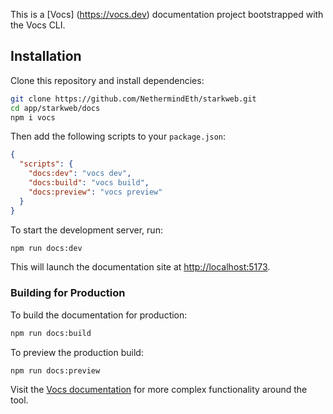 This is a [Vocs] (https://vocs.dev) documentation project bootstrapped with the Vocs CLI.

## Installation

Clone this repository and install dependencies:

```bash
git clone https://github.com/NethermindEth/starkweb.git
cd app/starkweb/docs
npm i vocs
```

Then add the following scripts to your `package.json`:

```json
{
  "scripts": {
    "docs:dev": "vocs dev",
    "docs:build": "vocs build",
    "docs:preview": "vocs preview"
  }
}
```

To start the development server, run:

```bash
npm run docs:dev
```

This will launch the documentation site at [http://localhost:5173](http://localhost:5173).

### Building for Production

To build the documentation for production:

```bash
npm run docs:build
```

To preview the production build:

```bash
npm run docs:preview
```

Visit the [Vocs documentation](https://vocs.dev) for more complex functionality around the tool.